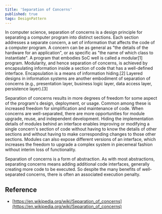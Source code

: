 ```yaml
---
title: 'Separation of Concerns'
published: true
tags: DesignPattern
---
```


In computer science, separation of concerns is a design principle for
separating a computer program into distinct sections. Each section addresses a
separate concern, a set of information that affects the code of a computer
program. A concern can be as general as "the details of the hardware for an
application", or as specific as "the name of which class to instantiate". A
program that embodies SoC well is called a modular[1] program. Modularity, and
hence separation of concerns, is achieved by encapsulating information inside
a section of code that has a well-defined interface. Encapsulation is a means
of information hiding.[2] Layered designs in information systems are another
embodiment of separation of concerns (e.g., presentation layer, business logic
layer, data access layer, persistence layer).[3]

Separation of concerns results in more degrees of freedom for some aspect of
the program's design, deployment, or usage. Common among these is increased
freedom for simplification and maintenance of code. When concerns are
well-separated, there are more opportunities for module upgrade, reuse, and
independent development. Hiding the implementation details of modules behind
an interface enables improving or modifying a single concern's section of code
without having to know the details of other sections and without having to
make corresponding changes to those other sections. Modules can also expose
different versions of an interface, which increases the freedom to upgrade a
complex system in piecemeal fashion without interim loss of
functionality.

Separation of concerns is a form of abstraction. As with most abstractions,
separating concerns means adding additional code interfaces, generally
creating more code to be executed. So despite the many benefits of
well-separated concerns, there is often an associated execution penalty.

## Reference

- [https://en.wikipedia.org/wiki/Separation_of_concerns](https://en.wikipedia.org/wiki/Separation_of_concerns)
